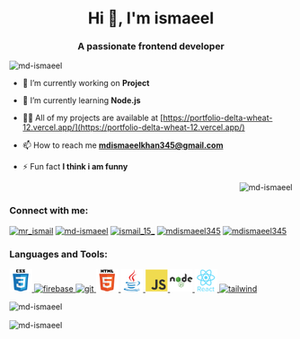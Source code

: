 <h1 align="center">Hi 👋, I'm ismaeel</h1>
<h3 align="center">A passionate frontend developer</h3>

<p align="left"> <img src="https://komarev.com/ghpvc/?username=md-ismaeel&label=Profile%20views&color=0e75b6&style=flat" alt="md-ismaeel" /> </p>


- 🔭 I’m currently working on **Project**

- 🌱 I’m currently learning **Node.js**

- 👨‍💻 All of my projects are available at [https://portfolio-delta-wheat-12.vercel.app/](https://portfolio-delta-wheat-12.vercel.app/)

- 📫 How to reach me **mdismaeelkhan345@gmail.com**

- ⚡ Fun fact **I think i am funny**

  <p align="right"> <img src="https://miro.medium.com/max/1360/1*zVnWJtyGOX_kUIDm6ccCfQ.gif" alt="md-ismaeel" width='400px' /> </p>

<h3 align="left">Connect with me:</h3>
<p align="left">
<a href="https://twitter.com/mr_ismail" target="blank"><img align="center" src="https://raw.githubusercontent.com/rahuldkjain/github-profile-readme-generator/master/src/images/icons/Social/twitter.svg" alt="mr_ismail" height="30" width="40" /></a>
<a href="https://linkedin.com/in/md-ismaeel" target="blank"><img align="center" src="https://raw.githubusercontent.com/rahuldkjain/github-profile-readme-generator/master/src/images/icons/Social/linked-in-alt.svg" alt="md-ismaeel" height="30" width="40" /></a>
<a href="https://instagram.com/ismail_15_" target="blank"><img align="center" src="https://raw.githubusercontent.com/rahuldkjain/github-profile-readme-generator/master/src/images/icons/Social/instagram.svg" alt="ismail_15_" height="30" width="40" /></a>
<a href="https://www.hackerrank.com/mdismaeel345" target="blank"><img align="center" src="https://raw.githubusercontent.com/rahuldkjain/github-profile-readme-generator/master/src/images/icons/Social/hackerrank.svg" alt="mdismaeel345" height="30" width="40" /></a>
<a href="https://www.leetcode.com/mdismaeel345" target="blank"><img align="center" src="https://raw.githubusercontent.com/rahuldkjain/github-profile-readme-generator/master/src/images/icons/Social/leet-code.svg" alt="mdismaeel345" height="30" width="40" /></a>
</p>

<h3 align="left">Languages and Tools:</h3>
<p align="left"> <a href="https://www.w3schools.com/css/" target="_blank" rel="noreferrer"> <img src="https://raw.githubusercontent.com/devicons/devicon/master/icons/css3/css3-original-wordmark.svg" alt="css3" width="40" height="40"/> </a> <a href="https://firebase.google.com/" target="_blank" rel="noreferrer"> <img src="https://www.vectorlogo.zone/logos/firebase/firebase-icon.svg" alt="firebase" width="40" height="40"/> </a> <a href="https://git-scm.com/" target="_blank" rel="noreferrer"> <img src="https://www.vectorlogo.zone/logos/git-scm/git-scm-icon.svg" alt="git" width="40" height="40"/> </a> <a href="https://www.w3.org/html/" target="_blank" rel="noreferrer"> <img src="https://raw.githubusercontent.com/devicons/devicon/master/icons/html5/html5-original-wordmark.svg" alt="html5" width="40" height="40"/> </a> <a href="https://www.java.com" target="_blank" rel="noreferrer"> <img src="https://raw.githubusercontent.com/devicons/devicon/master/icons/java/java-original.svg" alt="java" width="40" height="40"/> </a> <a href="https://developer.mozilla.org/en-US/docs/Web/JavaScript" target="_blank" rel="noreferrer"> <img src="https://raw.githubusercontent.com/devicons/devicon/master/icons/javascript/javascript-original.svg" alt="javascript" width="40" height="40"/> </a> <a href="https://nodejs.org" target="_blank" rel="noreferrer"> <img src="https://raw.githubusercontent.com/devicons/devicon/master/icons/nodejs/nodejs-original-wordmark.svg" alt="nodejs" width="40" height="40"/> </a> <a href="https://reactjs.org/" target="_blank" rel="noreferrer"> <img src="https://raw.githubusercontent.com/devicons/devicon/master/icons/react/react-original-wordmark.svg" alt="react" width="40" height="40"/> </a> <a href="https://tailwindcss.com/" target="_blank" rel="noreferrer"> <img src="https://www.vectorlogo.zone/logos/tailwindcss/tailwindcss-icon.svg" alt="tailwind" width="40" height="40"/> </a> </p>

<p><img align="center" src="https://github-readme-stats.vercel.app/api/top-langs?username=md-ismaeel&show_icons=true&locale=en&layout=compact" alt="md-ismaeel" /></p>

<p><img align="center" src="https://github-readme-streak-stats.herokuapp.com/?user=md-ismaeel&" alt="md-ismaeel" /></p>

